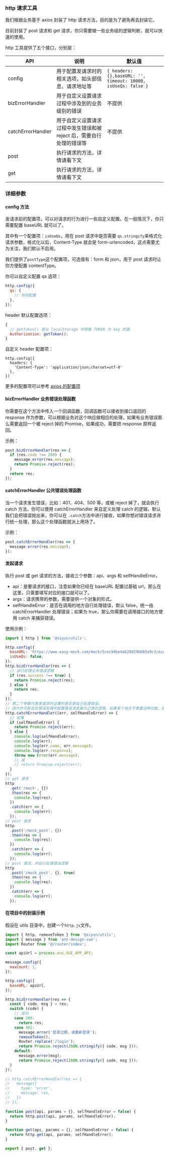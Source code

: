 ### http 请求工具

我们根据业务基于 axios 封装了 http 请求方法，目的是为了避免再去封装它。

目前封装了 post 请求和 get 请求，你只需要做一些业务级的逻辑判断，就可以快速的使用。

http 工具提供了五个接口，分别是：

| API               | 说明                                                                 | 默认值                                                        |
| ----------------- | -------------------------------------------------------------------- | ------------------------------------------------------------- |
| config            | 用于配置发请求时的相关选项，如头部信息、请求地址等                   | `{ headers: {},baseURL: '', timeout: 10000, isUseQs: false }` |
| bizErrorHandler   | 用于自定义设置请求过程中涉及到的业务级别的错误                       | 不提供                                                        |
| catchErrorHandler | 用于自定义设置请求过程中发生错误和被 reject 后，需要自行处理的错误等 | 不提供                                                        |
| post              | 执行请求的方法，详情请看下文                                         |                                                               |
| get               | 执行请求的方法，详情请看下文                                         |                                                               |

### 详细参数

#### config 方法

发请求前的配置项，可以对请求的行为进行一些自定义配置。在一般情况下，你只需要配置 baseURL 就可以了。

其中有一个配置项：`isUseQs`，用在 post 请求中是否需要 `qs.stringify`来格式化请求参数，格式化以后，Content-Type 就会是 form-urlencoded，这点需要尤为关注，我们默认不启用。

我们提供了`postType`这个配置项，可选值有：form 和 json，用于 post 请求时让你方便配置 contentType。

你可以自定义配置 qs 选项：

```js
http.config({
  qs: {
    // 你的配置
  },
});
```

header 默认配置选项：

```js
{
  // getToken() 是从 localStorage 中获取 TOKEN 为 key 的值
  Authorization: getToken();
}
```

自定义 header 配置项：

```
http.config({
  headers: {
    'Content-Type': 'application/json;charset=utf-8'
  },
})
```

更多的配置项可以参考 [axios 的配置项](https://github.com/axios/axios#request-config)

#### bizErrorHandler 业务错误处理函数

你需要在这个方法中传入一个回调函数，回调函数可以接收到接口返回的 response 作为参数，可以根据业务对这个响应做相应的处理，如果有业务错误那么需要返回一个被 reject 掉的 Promise，如果成功，需要把 response 原样返回。

示例：

```js
post.bizErrorHandler(res => {
  if (res.code !== 200) {
    message.error(res.message);
    return Promise.reject(res);
  }
  return res;
});
```

#### catchErrorHandler 公共错误处理函数

当一个请求发生错误，比如：401、404、500 等，或被 reject 掉了，就会执行 catch 方法，你可以使用 catchErrorHandler 来自定义处理 catch 的逻辑，默认我们会把错误抛出来，你可以在 `.catch`方法中进行接收，如果你想对错误请求进行统一处理，那么这个处理函数就派上用场了。

示例：

```js
post.catchErrorHandler(res => {
  message.error(res.message);
});
```

#### 发起请求

执行 post 或 get 请求的方法，接收三个参数：api、args 和 selfHandleError。

- api：是要请求的接口，注意如果你已经在 baseURL 配置过基础 url，那么在这里，只需要填写对应的接口就可以了。
- args：请求携带的参数，需要提供一个对象的形式。
- selfHandleError：是否在调用的地方自行处理错误，默认 false，统一由 catchErrorHandler 处理错误；如果为 true，那么你需要在调用接口的地方使用 catch 来捕获错误。

使用示例：

```js
import { http } from '@xiyun/utils';

http.config({
  baseURL: 'https://www.easy-mock.com/mock/5cec94be4ab28d196665a9c3/example',
  isUseQs: false,
});
http.bizErrorHandler(res => {
  // 自行处理业务错误逻辑
  if (res.success !== true) {
    return Promise.reject(res);
  } else {
    return res;
  }
});
// 第二个参数代表发请求时设置的是否是自己处理错误，
// 因为你可能会在错误处理中配置错误消息展示之类的逻辑，如果某个地方不需要这种功能，就可以交由该请求自行处理
http.catchErrorHandler((err, selfHandleError) => {
  // 如果
  if (selfHandleError) {
    return Promise.reject(err);
  } else {
    console.log(selfHandleError);
    console.log(err);
    console.log(err.name, err.message);
    console.log(err.response);
    throw new Error(err.message);
    // 或
    // return Promise.reject(err);
  }
});
// get 请求
http
  .get('/mock', {})
  .then(res => {
    console.log(res);
  })
  .catch(err => {
    console.log(err);
  });
// post 请求
http
  .post('/mock_post', {})
  .then(res => {
    console.log(res);
  })
  .catch(err => {
    console.log(err);
  });
// post 请求，并自行处理错误逻辑
http
  .post('/mock_post', {}, true)
  .then(res => {
    console.log(res);
  })
  .catch(err => {
    console.log(err);
  });
```

#### 在项目中的封装示例

假设在 utils 目录中，创建一个`http.js`文件。

```js
import { http, removeToken } from '@xiyun/utils';
import { message } from 'ant-design-vue';
import Router from '@/router/index';

const apiUrl = process.env.VUE_APP_API;

message.config({
  maxCount: 1,
});

http.config({
  baseURL: apiUrl,
});

http.bizErrorHandler(res => {
  const { code, msg } = res;
  switch (code) {
    // 成功
    case 200:
      return res;
    case 401:
      message.error('登录过期，请重新登录');
      removeToken();
      Router.replace('/login');
      return Promise.reject(JSON.stringify({ code, msg }));
    default:
      message.error(msg);
      return Promise.reject(JSON.stringify({ code, msg }));
  }
});

// http.catchErrorHandler(res => {
//   message({
//     type: 'error',
//     message: res,
//   })
// });

function post(api, params = {}, selfHandleError = false) {
  return http.post(api, params, selfHandleError);
}

function get(api, params = {}, selfHandleError = false) {
  return http.get(api, params, selfHandleError);
}

export { post, get };
```
